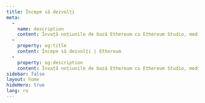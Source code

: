 ```yaml
---
title: Începe să dezvolți
meta:
  - 
    name: description
    content: Învață noțiunile de bază Ethereum cu Ethereum Studio, mediul de dezvoltare integrat pe web pentru construirea și testarea contractelor smart.
  - 
    property: og:title
    content: Începe să dezvolți | Ethereum
  - 
    property: og:description
    content: Învață noțiunile de bază Ethereum cu Ethereum Studio, mediul de dezvoltare integrat pe web pentru crearea și testarea contractelor smart.
sidebar: false
layout: home
hideHero: true
lang: ro
---
```


<BuildPage />